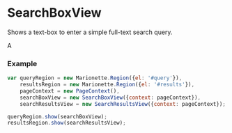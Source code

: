 # SearchBoxView

Shows a text-box to enter a simple full-text search query.

A   
### Example

```javascript
var queryRegion = new Marionette.Region({el: '#query'}),
    resultsRegion = new Marionette.Region({el: '#results'}),
    pageContext = new PageContext(),
    searchBoxView = new SearchBoxView({context: pageContext}),
    searchResultsView = new SearchResultsView({context: pageContext});

queryRegion.show(searchBoxView);
resultsRegion.show(searchResultsView);
```
